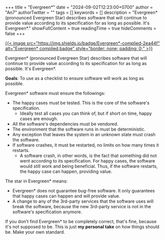 +++
title = "Evergreen*"
date = "2024-09-02T12:23:00+0700"
author = "An7"
authorTwitter = ""
tags = []
keywords = []
description = "Evergreen* (pronounced Evergreen Star) describes software that will continue to provide value according to its specification for as long as possible. It's Evergreen*."
showFullContent = true
readingTime = true
hideComments = false
+++

[{{< image src="https://img.shields.io/badge/Evergreen*-complied-2ea44f" alt="Evergreen* complied badge" style="border: none; padding: 0;" >}}](https://hxann.com/posts/evergreen-star)

Evergreen* (pronounced Evergreen Star) describes software that will continue to
provide value according to its specification for as long as possible. It's
Evergreen*.

**Goals**: To use as a checklist to ensure software will work as long as
possible.

Evergreen* software must ensure the followings:

- The happy cases must be tested. This is the core of the software's
  specification.
    - Ideally test all cases you can think of, but if short on time, happy cases
      are enough.
- All the software's dependencies must be vendored.
- The environment that the software runs in must be deterministic.
- Any exception that leaves the system in an unknown state must crash the
  software.
- If software crashes, it must be restarted, no limits on how many times it
  restarts.
    - A software crash, in other words, is the fact that something did not went
      according to its specification. For
      happy cases, the software would still work and being beneficial. Thus, if
      the software restarts, the happy case
      can happen, providing value.

The star in Evergreen* means:

- Evergreen* does not guarantee bug-free software. It only guarantees that happy
  cases can happen and will provide
  value.
- A change to any of the 3rd-party services that the software uses will break
  the software, because the new 3rd-party
  service is not in the software's specification anymore.

If you don't find Evergreen* to be completely correct, that's fine, because it's
not supposed to be. This is just **my personal take** on how things should be.
Make your own standard.

